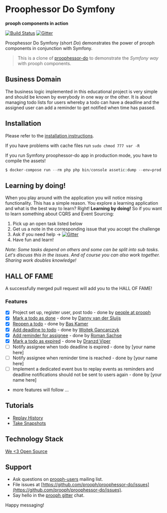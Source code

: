 # Proophessor Do Symfony
**prooph components in action**

[![Build Status](https://travis-ci.org/prooph/proophessor-do-symfony.svg)](https://travis-ci.org/prooph/proophessor-do-symfony)
[![Gitter](https://badges.gitter.im/Join%20Chat.svg)](https://gitter.im/prooph/improoph)

Proophessor Do Symfony (short *Do*) demonstrates the power of prooph components in conjunction with Symfony.

> This is a clone of [proophessor-do](https://github.com/prooph/proophessor-do) to demonstrate the *Symfony way* with prooph components.

## Business Domain

The business logic implemented in this educational project is very simple and should be known by everybody in one way or the other.
It is about managing todo lists for users whereby a todo can have a deadline and the assigned user can add a reminder to get notified when
time has passed.

## Installation

Please refer to the [installation instructions](https://github.com/prooph/proophessor-do/docs/installation.md).

If you have problems with cache files run `sudo chmod 777 var -R`

If you run Symfony proophessor-do app in production mode, you have to compile the assets!

```php
$ docker-compose run --rm php php bin/console assetic:dump --env=prod
```

## Learning by doing!

When you play around with the application you will notice missing functionality. This has a simple reason. You explore
a learning application and what is the best way to learn? Right! **Learning by doing!** So if you want to learn something about
CQRS and Event Sourcing:

1. Pick up an open task listed below
2. Get us a note in the corresponding issue that you accept the challenge
3. Ask if you need help -> [![Gitter](https://badges.gitter.im/Join%20Chat.svg)](https://gitter.im/prooph/improoph)
4. Have fun and learn!


*Note: Some tasks depend on others and some can be split into sub tasks. Let's discuss this in the issues. And of course you
can also work together. Sharing work doubles knowledge!*

## HALL OF FAME

A successfully merged pull request will add you to the HALL OF FAME!

### Features

- [x] Project set up, register user, post todo - done by [people at prooph](https://github.com/orgs/prooph/people)
- [x] [Mark a todo as done](https://github.com/prooph/proophessor-do/issues/1) - done by [Danny van der Sluijs](https://github.com/DannyvdSluijs)
- [x] [Reopen a todo](https://github.com/prooph/proophessor-do/issues/2) - done by [Bas Kamer](https://github.com/basz)
- [x] [Add deadline to todo](https://github.com/prooph/proophessor-do/issues/35) - done by [Wojtek Gancarczyk](https://github.com/theDisco)
- [x] [Add reminder for assignee](https://github.com/prooph/proophessor-do/issues/60) - done by [Roman Sachse](https://github.com/rommsen)
- [x] [Mark a todo as expired](https://github.com/prooph/proophessor-do/issues/75) - done by [Dranzd Viper](https://github.com/dranzd)
- [ ] Notify assignee when todo deadline is expired - done by [your name here]
- [ ] Notify assignee when reminder time is reached - done by [your name here]
- [ ] Implement a dedicated event bus to replay events as reminders and deadline notifications should not be sent to users again - done by [your name here]
- more features will follow ...

## Tutorials

- [Replay History](https://github.com/prooph/proophessor-do/docs/tutorials/replay_history.md)
- [Take Snapshots](https://github.com/prooph/proophessor-do/docs/tutorials/take_snapshots.md)

## Technology Stack

[We <3 Open Source](https://github.com/prooph/proophessor-do/docs/technology_stack.md)

## Support

- Ask questions on [prooph-users](https://groups.google.com/forum/?hl=de#!forum/prooph) mailing list.
- File issues at [https://github.com/prooph/proophessor-do/issues](https://github.com/prooph/proophessor-do/issues).
- Say hello in the [prooph gitter](https://gitter.im/prooph/improoph) chat.

Happy messaging!
